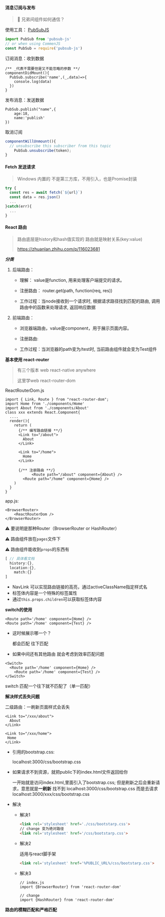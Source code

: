 #### 消息订阅与发布

> 🤔 兄弟间组件如何通信？

使用工具： [PubSubJS](https://github.com/mroderick/PubSubJS)

```js
import PubSub from 'pubsub-js'
// or when using CommenJS
const PubSub = require('pubsub-js')
```

订阅消息：收到数据

```react
/** _代表不需要但是又不能忽略的参数 **/
componentDidMount(){
  PubSub.subscribe('name',(_,data)=>{
    console.log(data)
  })
}
```

发布消息：发送数据

```react
PubSub.publish("name",{
	age:18,
	name:'publish'
})
```

取消订阅

```js
componentWillUnmount(){
  // unsubscribe this subscriber from this topic
	PubSub.unsubscribe(token);
}
```



####  Fetch 发送请求

> Windows 内置的 不是第三方库，不用引入，也是Promise封装

```js
try {
  const res = await fetch(`${url}`)
  const data = res.json()
  ...
}catch(err){
  ...
}
```



#### React 路由

> 路由底层是history和hash值实现的 路由就是映射关系(key:value)
>
> https://zhuanlan.zhihu.com/p/116023681

***分类***

1. 后端路由：

   - 理解： value是function, 用来处理客户端提交的请求。

   - 注册路由： router.get(path, function(req, res))

   - 工作过程：当node接收到一个请求时, 根据请求路径找到匹配的路由, 调用路由中的函数来处理请求, 返回响应数据

2. 前端路由：

   - 浏览器端路由，value是component，用于展示页面内容。

   - 注册路由: <Route path="/test" component={Test}>

   - 工作过程：当浏览器的path变为/test时, 当前路由组件就会变为Test组件

**基本使用 react-router**

> 有三个版本 web react-native anywhere
>
> 这里学web react-router-dom

ReactRouterDom.js

```react
import { Link, Route } from "react-router-dom";
import Home from './components/Home'
import About from './components/About'
class xxx extends React.Component{
  ....
  render(){
    return (
      {/** 编写路由链接 **/}
      <Link to="/about">
        About
      </Link>

      <Link to="/home">
        Home
      </Link>
      
      {/** 注册路由 **/}
			<Route path="/about" component={About} />
     	<Route path="/home" component={Home} />
    )
  }
}
```

app.js:

```react
<BrowserRouter>
    <ReactRouterDom />
</BrowserRouter>
```

⚠️ 要说明是那种Router（BrowserRouter or HashRouter）

⚠️ 路由组件放在`pages`文件下

⚠️ 路由组件能收到`props`的东西有

```js
[ // 具体看文档
  history:{},
  location:{},
 	match:{}
]
```

- NavLink 可以实现路由链接的高亮，通过activeClassName指定样式名
- 标签体内容是一个特殊的标签属性
- 通过`this.props.children`可以获取标签体内容

**switch的使用**

```react
<Route path='/home' component={Home} />
<Route path='/home' component={Test} />
```

- 这时候展示哪一个？

  都会匹配 往下匹配

- 如果中间还有其他路由 就会考虑到效率匹配问题

```react
<Switch>
  <Route path='/home' component={Home} />
	<Route path='/home' component={Test} />
</Switch>
```

switch 匹配一个往下就不匹配了（单一匹配）

**解决样式丢失问题**

二级路由：一刷新页面样式会丢失

```react
<Link to="/xxx/about">
  About
</Link>

<Link to="/xxx/home">
 Home
</Link>
```

- 引用的bootstrap.css:

  localhost:3000/css/bootstrap.css

- 如果请求不到资源，就把public下的index.html文件返回给你

  一开始就是访问index.html,里面引入了bootstrap.css; 但是刷新之后会重新请求，意思就是**一刷新** 找不到 localhost:3000/css/bootstrap.css 而是去请求localhost:3000/xxx/css/bootstrap.css

- 解决

  - 解决1

    ```html
    <link rel='stylesheet' href='./css/bootstarp.css'>
    // change 变为绝对路径
    <link rel='stylesheet' href='/css/bootstarp.css'>
    ```

  - 解决2

    适用与react脚手架

    ```html
    <link rel='stylesheet' href='%PUBLIC_URL%/css/bootstarp.css'>
    ```

  - 解决3

    ```react
    // index.js
    import {BrowserRouter} from 'react-router-dom'
    
    // change
    import {HashRouter} from 'react-router-dom'
    ```

**路由的模糊匹配和严格匹配**
